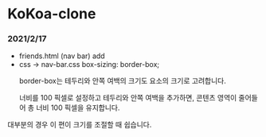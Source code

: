 # KoKoa-clone

### 2021/2/17
- friends.html (nav bar) add
- css -> nav-bar.css 
  box-sizing: border-box;
    <p> border-box는 테두리와 안쪽 여백의 크기도 요소의 크기로 고려합니다. </p>
    <p> 너비를 100 픽셀로 설정하고 테두리와 안쪽 여백을 추가하면, 콘텐츠 영역이 줄어들어 총 너비 100 픽셀을 유지합니다.</p> 
 <p> 대부분의 경우 이 편이 크기를 조절할 때 쉽습니다. </p>
